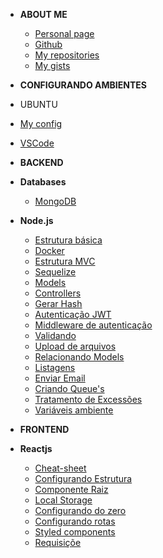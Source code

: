 

- <strong>ABOUT ME</strong>
  - [Personal page](https://brochj.github.io/)
  - [Github](https://github.com/brochj)
  - [My repositories](https://github.com/brochj?tab=repositories)
  - [My gists](https://gist.github.com/brochj)
  
- <strong>CONFIGURANDO AMBIENTES</strong>
- UBUNTU
<!-- <sup style="color:red;">NEW!</sup> -->
  - [My config](/environment/ubuntu/web-dev.md)
  - [VSCode](/environment/ubuntu/ambiente-rocketseat.md)

- <strong>BACKEND</strong>
- <strong>Databases</strong>
  - [MongoDB](/backend/database/mongo/mongo-db.md)
- <strong>Node.js</strong>
  - [Estrutura básica](/backend/nodejs/estrutura.md)
  - [Docker](/backend/nodejs/docker.md)
  - [Estrutura MVC](/backend/nodejs/estrutura-mvc.md)
  - [Sequelize](/backend/nodejs/sequelize.md)
  - [Models](/backend/nodejs/models.md)
  - [Controllers](/backend/nodejs/controllers.md)
  - [Gerar Hash](/backend/nodejs/generate-hash.md)
  - [Autenticação JWT](/backend/nodejs/auth-jwt.md)
  - [Middleware de autenticação](/backend/nodejs/auth-middle.md)
  - [Validando](/backend/nodejs/validate.md)
  - [Upload de arquivos](/backend/nodejs/files-upload.md)
  - [Relacionando Models](/backend/nodejs/associate-models.md)
  - [Listagens](/backend/nodejs/listing.md)
  - [Enviar Email](/backend/nodejs/send-email.md)
  - [Criando Queue's](/backend/nodejs/create-queue.md)
  - [Tratamento de Excessões](/backend/nodejs/exception-error.md)
  - [Variáveis ambiente](/backend/nodejs/dotenv.md)




- <strong>FRONTEND</strong>
- <strong>Reactjs</strong>
  - [Cheat-sheet](/frontend/react/reactjs/cheat-sheet.md)
  - [Configurando Estrutura](/frontend/react/reactjs/structure.md)
  - [Componente Raiz](/frontend/react/reactjs/root-component.md)
  - [Local Storage](/frontend/react/reactjs/local-storage.md)
  - [Configurando do zero](/frontend/react/reactjs/config.md)
  - [Configurando rotas](/frontend/react/reactjs/routes.md)
  - [Styled components](/frontend/react/reactjs/styled-components.md)
  - [Requisiçõe](/frontend/react/reactjs/requests.md)
  




  

